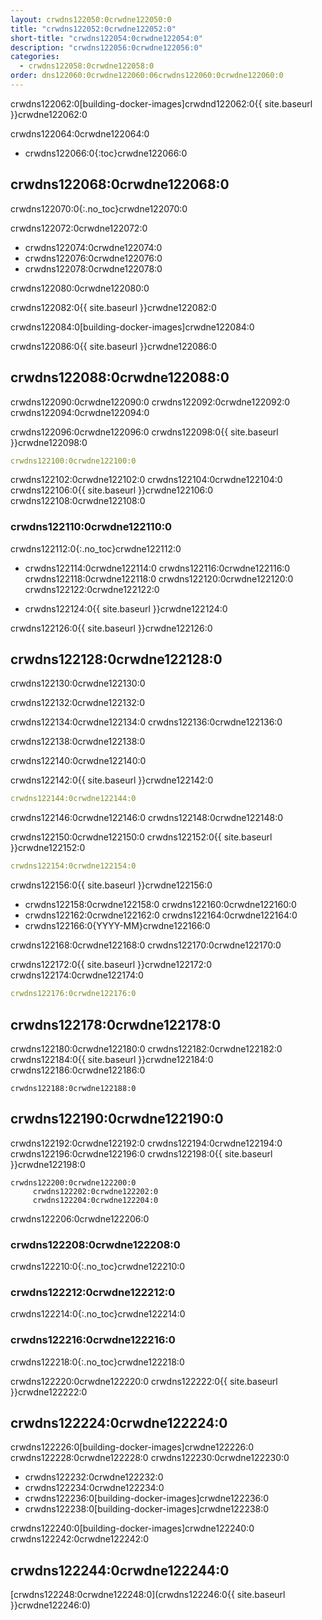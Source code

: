 ```yaml
---
layout: crwdns122050:0crwdne122050:0
title: "crwdns122052:0crwdne122052:0"
short-title: "crwdns122054:0crwdne122054:0"
description: "crwdns122056:0crwdne122056:0"
categories:
  - crwdns122058:0crwdne122058:0
order: dns122060:0crwdne122060:06crwdns122060:0crwdne122060:0
---
```

crwdns122062:0[building-docker-images]crwdnd122062:0{{ site.baseurl }}crwdne122062:0

crwdns122064:0crwdne122064:0

- crwdns122066:0{:toc}crwdne122066:0

## crwdns122068:0crwdne122068:0

crwdns122070:0{:.no_toc}crwdne122070:0

crwdns122072:0crwdne122072:0

- crwdns122074:0crwdne122074:0
- crwdns122076:0crwdne122076:0
- crwdns122078:0crwdne122078:0

crwdns122080:0crwdne122080:0

crwdns122082:0{{ site.baseurl }}crwdne122082:0

crwdns122084:0[building-docker-images]crwdne122084:0

crwdns122086:0{{ site.baseurl }}crwdne122086:0

## crwdns122088:0crwdne122088:0

crwdns122090:0crwdne122090:0 crwdns122092:0crwdne122092:0 crwdns122094:0crwdne122094:0

crwdns122096:0crwdne122096:0 crwdns122098:0{{ site.baseurl }}crwdne122098:0

```yaml
crwdns122100:0crwdne122100:0
```

crwdns122102:0crwdne122102:0 crwdns122104:0crwdne122104:0 crwdns122106:0{{ site.baseurl }}crwdne122106:0 crwdns122108:0crwdne122108:0

### crwdns122110:0crwdne122110:0

crwdns122112:0{:.no_toc}crwdne122112:0

- crwdns122114:0crwdne122114:0 crwdns122116:0crwdne122116:0 crwdns122118:0crwdne122118:0 crwdns122120:0crwdne122120:0 crwdns122122:0crwdne122122:0

- crwdns122124:0{{ site.baseurl }}crwdne122124:0

crwdns122126:0{{ site.baseurl }}crwdne122126:0

## crwdns122128:0crwdne122128:0

crwdns122130:0crwdne122130:0

crwdns122132:0crwdne122132:0

crwdns122134:0crwdne122134:0 crwdns122136:0crwdne122136:0

crwdns122138:0crwdne122138:0

crwdns122140:0crwdne122140:0

crwdns122142:0{{ site.baseurl }}crwdne122142:0

```yaml
crwdns122144:0crwdne122144:0
```

crwdns122146:0crwdne122146:0 crwdns122148:0crwdne122148:0

crwdns122150:0crwdne122150:0 crwdns122152:0{{ site.baseurl }}crwdne122152:0

```yaml
crwdns122154:0crwdne122154:0
```

crwdns122156:0{{ site.baseurl }}crwdne122156:0

- crwdns122158:0crwdne122158:0 crwdns122160:0crwdne122160:0
- crwdns122162:0crwdne122162:0 crwdns122164:0crwdne122164:0
- crwdns122166:0{YYYY-MM}crwdne122166:0

crwdns122168:0crwdne122168:0 crwdns122170:0crwdne122170:0

crwdns122172:0{{ site.baseurl }}crwdne122172:0 crwdns122174:0crwdne122174:0

```yaml
crwdns122176:0crwdne122176:0
```

## crwdns122178:0crwdne122178:0

crwdns122180:0crwdne122180:0 crwdns122182:0crwdne122182:0 crwdns122184:0{{ site.baseurl }}crwdne122184:0 crwdns122186:0crwdne122186:0

    crwdns122188:0crwdne122188:0
    

## crwdns122190:0crwdne122190:0

crwdns122192:0crwdne122192:0 crwdns122194:0crwdne122194:0 crwdns122196:0crwdne122196:0 crwdns122198:0{{ site.baseurl }}crwdne122198:0

    crwdns122200:0crwdne122200:0
         crwdns122202:0crwdne122202:0 
         crwdns122204:0crwdne122204:0
    

crwdns122206:0crwdne122206:0

### crwdns122208:0crwdne122208:0

crwdns122210:0{:.no_toc}crwdne122210:0

### crwdns122212:0crwdne122212:0

crwdns122214:0{:.no_toc}crwdne122214:0

### crwdns122216:0crwdne122216:0

crwdns122218:0{:.no_toc}crwdne122218:0

crwdns122220:0crwdne122220:0 crwdns122222:0{{ site.baseurl }}crwdne122222:0

## crwdns122224:0crwdne122224:0

crwdns122226:0[building-docker-images]crwdne122226:0 crwdns122228:0crwdne122228:0 crwdns122230:0crwdne122230:0

- crwdns122232:0crwdne122232:0
- crwdns122234:0crwdne122234:0
- crwdns122236:0[building-docker-images]crwdne122236:0
- crwdns122238:0[building-docker-images]crwdne122238:0

crwdns122240:0[building-docker-images]crwdne122240:0 crwdns122242:0crwdne122242:0

## crwdns122244:0crwdne122244:0

[crwdns122248:0crwdne122248:0](crwdns122246:0{{ site.baseurl }}crwdne122246:0)